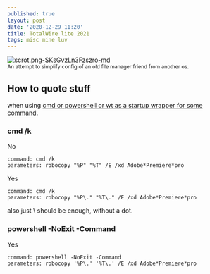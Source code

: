 ```yaml
---
published: true
layout: post
date: '2020-12-29 11:20'
title: TotalWire lite 2021
tags: misc mine luv 
---
```

[![scrot.png-SKsGvzLn3Fzszro-md](https://images.weserv.nl/?url=https://i.imgur.com/HCJqQPZ.png)](https://images.weserv.nl/?url=https://i.imgur.com/DpIJWH8.png)  
<small>An attempt to simplify config of an old file manager friend from another os.</small>

## How to quote stuff 

when using [cmd or powershell or wt as a startup wrapper for some command](https://www.ghisler.ch/board/viewtopic.php?p=395513#p395513).

### cmd /k

No

    command: cmd /k
    parameters: robocopy "%P" "%T" /E /xd Adobe*Premiere*pro

Yes

    command: cmd /k
    parameters: robocopy "%P\." "%T\." /E /xd Adobe*Premiere*pro

also just \ should be enough, without a dot.

### powershell -NoExit -Command

Yes

    command: powershell -NoExit -Command
    parameters: robocopy '%P\.' '%T\.' /E /xd Adobe*Premiere*pro
